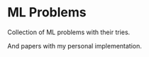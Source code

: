 # ML Problems
Collection of ML problems with their tries.

And papers with my personal implementation.
